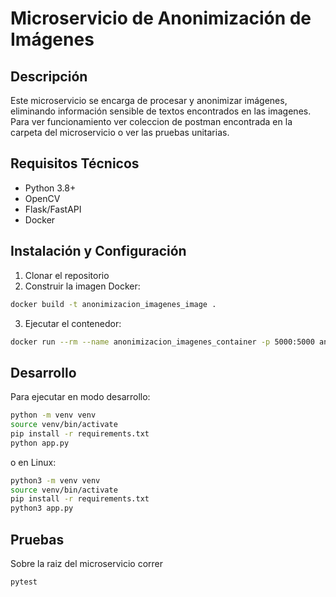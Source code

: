 # Microservicio de Anonimización de Imágenes

## Descripción
Este microservicio se encarga de procesar y anonimizar imágenes, eliminando información sensible de textos encontrados en las imagenes. Para ver funcionamiento ver coleccion de postman encontrada en la carpeta del microservicio o ver las pruebas unitarias.


## Requisitos Técnicos
- Python 3.8+
- OpenCV
- Flask/FastAPI
- Docker

## Instalación y Configuración
1. Clonar el repositorio
2. Construir la imagen Docker:
```bash
docker build -t anonimizacion_imagenes_image .
```
3. Ejecutar el contenedor:
```bash
docker run --rm --name anonimizacion_imagenes_container -p 5000:5000 anonimizacion_imagenes_image
```


## Desarrollo
Para ejecutar en modo desarrollo:
```bash
python -m venv venv
source venv/bin/activate
pip install -r requirements.txt
python app.py
```
o en Linux:

```bash
python3 -m venv venv
source venv/bin/activate
pip install -r requirements.txt
python3 app.py
```
## Pruebas
Sobre la raiz del microservicio correr 

```bash
pytest
```



